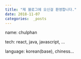 ```yaml
---
title: "제 블로그에 오신걸 환영합니다."
date: 2018-11-07
categories:  _posts
---
```


name: chulphan

tech: react, java, javascript, ...

language: korean(base), chiness...

